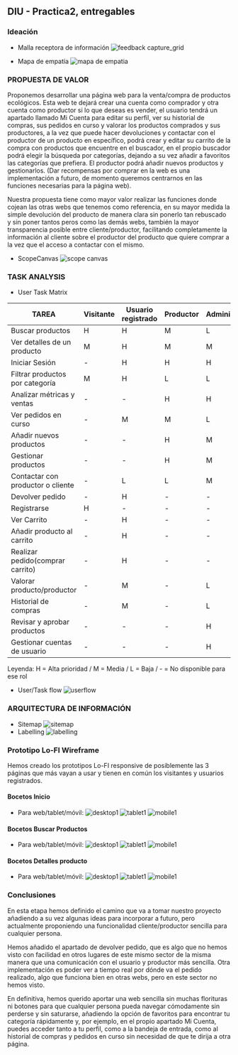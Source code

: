 ## DIU - Practica2, entregables

### Ideación 
* Malla receptora de información
  ![feedback capture_grid](Feedback_Capture_Grid.png)
  
* Mapa de empatía
![mapa de empatia](Mapa_de_empatia.png)

### PROPUESTA DE VALOR
Proponemos desarrollar una página web para la venta/compra de productos ecológicos. Esta web te dejará crear una cuenta como comprador y otra cuenta como productor si lo que deseas es vender, el usuario tendrá un apartado llamado Mi Cuenta para editar su perfil, ver su historial de compras, sus pedidos en curso y valorar los productos comprados y sus productores, a la vez que puede hacer devoluciones y contactar con el productor de un producto en específico, podrá crear y editar su carrito de la compra con productos que encuentre en el buscador, en el propio buscador podrá elegir la búsqueda por categorías, dejando a su vez añadir a favoritos las categorías que prefiera. El productor podrá añadir nuevos productos y gestionarlos. (Dar recompensas por comprar en la web es una implementación a futuro, de momento queremos centrarnos en las funciones necesarias para la página web).

Nuestra propuesta tiene como mayor valor realizar las funciones donde cojean las otras webs que tenemos como referencia, en su mayor medida la simple devolución del producto de manera clara sin ponerlo tan rebuscado y sin poner tantos peros como las demás webs, también la mayor transparencia posible entre cliente/productor, facilitando completamente la información al cliente sobre el productor del producto que quiere comprar a la vez que el acceso a contactar con el mismo.

* ScopeCanvas
![scope canvas](Scopecanvas.png)

### TASK ANALYSIS

* User Task Matrix
  
| TAREA                                   | Visitante | Usuario registrado | Productor  | Administrador |
|-----------------------------------------|-----------|--------------------|------------|---------------|
| Buscar productos                        | H         | H                  | M          | L             | 
| Ver detalles de un producto             | M         | H                  | M          | M             | 
| Iniciar Sesión                          | -         | H                  | H          | H             | 
| Filtrar productos por categoría         | M         | H                  | L          | L             | 
| Analizar métricas y ventas              | -         | -                  | H          | H             |
| Ver pedidos en curso                    | -         | M                  | M          | L             | 
| Añadir nuevos productos                 | -         | -                  | H          | M             | 
| Gestionar productos                     | -         | -                  | H          | M             |  
| Contactar con productor o cliente       | -         | L                  | L          | M             |
| Devolver pedido                         | -         | H                  | -          | -             |
| Registrarse                             | H         | -                  | -          | -             | 
| Ver Carrito                             | -         | H                  | -          | -             | 
| Añadir producto al carrito              | -         | H                  | -          | -             | 
| Realizar pedido(comprar carrito)        | -         | H                  | -          | -             | 
| Valorar producto/productor              | -         | M                  | -          | L             | 
| Historial de compras                    | -         | M                  | -          | L             | 
| Revisar y aprobar productos             | -         | -                  | -          | H             | 
| Gestionar cuentas de usuario            | -         | -                  | -          | H             | 

Leyenda: H = Alta prioridad / M = Media / L = Baja / - = No disponible para ese rol

* User/Task flow
![userflow](UserFlow.png)

### ARQUITECTURA DE INFORMACIÓN

* Sitemap
  ![sitemap](sitemap.png)
* Labelling
  ![labelling](labelling.png)


### Prototipo Lo-FI Wireframe 
Hemos creado los prototipos Lo-FI responsive de posiblemente las 3 páginas que más vayan a usar y tienen en común los visitantes y usuarios registrados.

#### Bocetos Inicio
  * Para web/tablet/móvil:
    ![desktop1](Boceto_inicio/Desktop.png)
    ![tablet1](Boceto_inicio/Tablet.png)
    ![mobile1](Boceto_inicio/Mobile.png)
  
#### Bocetos Buscar Productos
  * Para web/tablet/móvil:
    ![desktop1](Boceto_Buscar_Productos/Desktop.png)
    ![tablet1](Boceto_Buscar_Productos/Tablet.png)
    ![mobile1](Boceto_Buscar_Productos/Mobile.png)
  
#### Bocetos Detalles producto
  * Para web/tablet/móvil:
    ![desktop1](Boceto_Detalles_producto/Desktop.png)
    ![tablet1](Boceto_Detalles_producto/Tablet.png)
    ![mobile1](Boceto_Detalles_producto/Mobile.png)

### Conclusiones  
En esta etapa hemos definido el camino que va a tomar nuestro proyecto añadiendo a su vez algunas ideas para incorporar a futuro, pero actualmente proponiendo una funcionalidad cliente/productor sencilla para cualquier persona.

Hemos añadido el apartado de devolver pedido, que es algo que no hemos visto con facilidad en otros lugares de este mismo sector de la misma manera que una comunicación con el usuario y productor más sencilla. Otra implementación es poder ver a tiempo real por dónde va el pedido realizado, algo que funciona bien en otras webs, pero en este sector no hemos visto.

En definitiva, hemos querido aportar una web sencilla sin muchas florituras ni botones para que cualquier persona pueda navegar cómodamente sin perderse y sin saturarse, añadiendo la opción de favoritos para encontrar tu categoría rápidamente y, por ejemplo, en el propio apartado Mi Cuenta, puedes acceder tanto a tu perfil, como a la bandeja de entrada, como al historial de compras y pedidos en curso sin necesidad de que te dirija a otra página.

